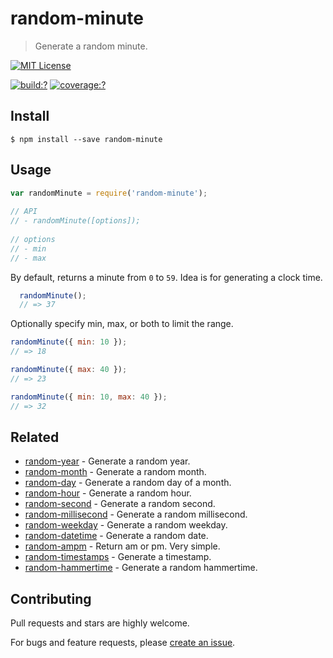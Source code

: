 # random-minute

> Generate a random minute.

[![MIT License](https://img.shields.io/badge/license-MIT_License-green.svg?style=flat-square)](https://github.com/mock-end/random-minute/blob/master/LICENSE)
  
[![build:?](https://img.shields.io/travis/mock-end/random-minute/master.svg?style=flat-square)](https://travis-ci.org/mock-end/random-minute)
[![coverage:?](https://img.shields.io/coveralls/mock-end/random-minute/master.svg?style=flat-square)](https://coveralls.io/github/mock-end/random-minute)
  
  
## Install
  
```
$ npm install --save random-minute 
```
  
## Usage
  
```js
var randomMinute = require('random-minute');
  
// API
// - randomMinute([options]);
  
// options
// - min
// - max
```

By default, returns a minute from `0` to `59`. Idea is for generating a clock time.
  
```js
  randomMinute();
  // => 37
```

Optionally specify min, max, or both to limit the range.

```js
randomMinute({ min: 10 });
// => 18

randomMinute({ max: 40 });
// => 23

randomMinute({ min: 10, max: 40 });
// => 32
```
  
## Related
  
- [random-year](https://github.com/mock-end/random-year) - Generate a random year.
- [random-month](https://github.com/mock-end/random-month) - Generate a random month.
- [random-day](https://github.com/mock-end/random-day) - Generate a random day of a month.
- [random-hour](https://github.com/mock-end/random-hour) - Generate a random hour.
- [random-second](https://github.com/mock-end/random-second) - Generate a random second.
- [random-millisecond](https://github.com/mock-end/random-millisecond) - Generate a random millisecond.
- [random-weekday](https://github.com/mock-end/random-weekday) - Generate a random weekday.
- [random-datetime](https://github.com/mock-end/random-datetime) - Generate a random date. 
- [random-ampm](https://github.com/mock-end/random-ampm) - Return am or pm. Very simple.
- [random-timestamps](https://github.com/mock-end/random-timestamps) - Generate a timestamp. 
- [random-hammertime](https://github.com/mock-end/random-datetime) - Generate a random hammertime. 
  

## Contributing
  
Pull requests and stars are highly welcome.

For bugs and feature requests, please [create an issue](https://github.com/mock-end/random-minute/issues/new).
